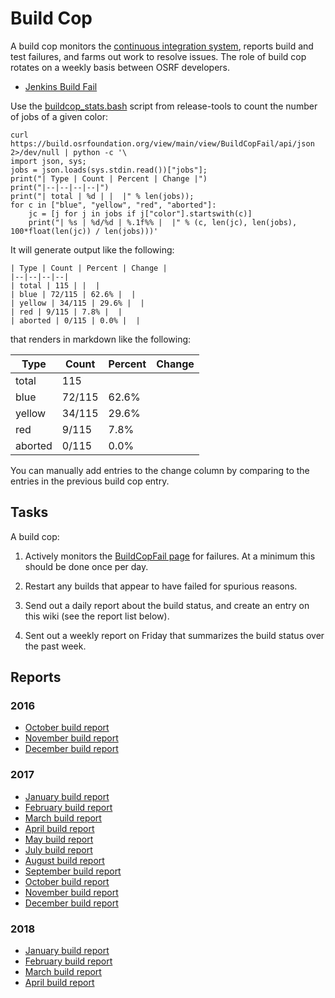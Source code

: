 # Build Cop

A build cop monitors the [continuous integration system](http://build.osrfoundation.org), reports build and test failures, and farms out work to resolve issues. The role of build cop rotates on a weekly basis between OSRF developers.

* [Jenkins Build Fail](http://build.osrfoundation.org/view/main/view/BuildCopFail/)

Use the [buildcop_stats.bash](https://bitbucket.org/osrf/release-tools/src/7bc7933e953c0906b1e1e84c7c4681209bd0c932/jenkins-scripts/tools/buildcop_stats.bash?at=default&fileviewer=file-view-default) script from release-tools to count the number of jobs of a given color:

~~~
curl https://build.osrfoundation.org/view/main/view/BuildCopFail/api/json 2>/dev/null | python -c '\
import json, sys;
jobs = json.loads(sys.stdin.read())["jobs"];
print("| Type | Count | Percent | Change |")
print("|--|--|--|--|")
print("| total | %d | |  |" % len(jobs));
for c in ["blue", "yellow", "red", "aborted"]:
    jc = [j for j in jobs if j["color"].startswith(c)]
    print("| %s | %d/%d | %.1f%% |  |" % (c, len(jc), len(jobs), 100*float(len(jc)) / len(jobs)))'
~~~

It will generate output like the following:

~~~
| Type | Count | Percent | Change |
|--|--|--|--|
| total | 115 | |  |
| blue | 72/115 | 62.6% |  |
| yellow | 34/115 | 29.6% |  |
| red | 9/115 | 7.8% |  |
| aborted | 0/115 | 0.0% |  |
~~~

that renders in markdown like the following:

| Type | Count | Percent | Change |
|--|--|--|--|
| total | 115 | |  |
| blue | 72/115 | 62.6% |  |
| yellow | 34/115 | 29.6% |  |
| red | 9/115 | 7.8% |  |
| aborted | 0/115 | 0.0% |  |

You can manually add entries to the change column by comparing to the entries in the previous build cop entry.

## Tasks

A build cop:

1. Actively monitors the [BuildCopFail page](https://build.osrfoundation.org/view/main/view/BuildCopFail/) for failures. At a minimum this should be done once per day.

1. Restart any builds that appear to have failed for spurious reasons.

1. Send out a daily report about the build status, and create an entry on this wiki (see the report list below).

1. Sent out a weekly report on Friday that summarizes the build status over the past week.

## Reports

### 2016

* [October build report](https://bitbucket.org/osrf/gazebo/wiki/buildcop/2016/10)
* [November build report](https://bitbucket.org/osrf/gazebo/wiki/buildcop/2016/11)
* [December build report](https://bitbucket.org/osrf/gazebo/wiki/buildcop/2016/12)

### 2017

* [January build report](https://bitbucket.org/osrf/gazebo/wiki/buildcop/2017/01)
* [February build report](https://bitbucket.org/osrf/gazebo/wiki/buildcop/2017/02)
* [March build report](https://bitbucket.org/osrf/gazebo/wiki/buildcop/2017/03/15)
* [April build report](https://bitbucket.org/osrf/gazebo/wiki/buildcop/2017/04)
* [May build report](https://bitbucket.org/osrf/gazebo/wiki/buildcop/2017/05)
* [July build report](https://bitbucket.org/osrf/gazebo/wiki/buildcop/2017/07)
* [August build report](https://bitbucket.org/osrf/gazebo/wiki/buildcop/2017/08)
* [September build report](https://bitbucket.org/osrf/gazebo/wiki/buildcop/2017/09)
* [October build report](https://bitbucket.org/osrf/gazebo/wiki/buildcop/2017/10)
* [November build report](https://bitbucket.org/osrf/gazebo/wiki/buildcop/2017/11)
* [December build report](https://bitbucket.org/osrf/gazebo/wiki/buildcop/2017/12)

### 2018

* [January build report](https://bitbucket.org/osrf/gazebo/wiki/buildcop/2018/01)
* [February build report](https://bitbucket.org/osrf/gazebo/wiki/buildcop/2018/02)
* [March build report](https://bitbucket.org/osrf/gazebo/wiki/buildcop/2018/03)
* [April build report](https://bitbucket.org/osrf/gazebo/wiki/buildcop/2018/04)